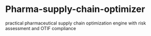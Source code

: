 # Pharma-supply-chain-optimizer
practical pharmaceutical supply chain optimization engine with risk assessment and OTIF compliance
